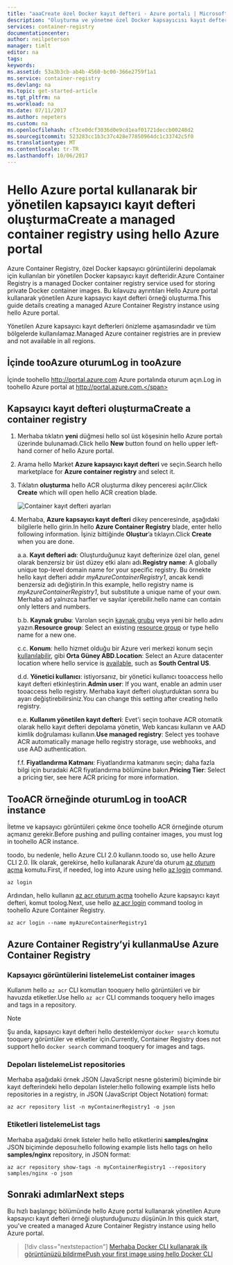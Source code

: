 ```yaml
---
title: "aaaCreate özel Docker kayıt defteri - Azure portalı | Microsoft Docs"
description: "Oluşturma ve yönetme özel Docker kapsayıcısı kayıt defterleri hello Azure portal ile çalışmaya başlama"
services: container-registry
documentationcenter: 
author: neilpeterson
manager: timlt
editor: na
tags: 
keywords: 
ms.assetid: 53a3b3cb-ab4b-4560-bc00-366e2759f1a1
ms.service: container-registry
ms.devlang: na
ms.topic: get-started-article
ms.tgt_pltfrm: na
ms.workload: na
ms.date: 07/11/2017
ms.author: nepeters
ms.custom: na
ms.openlocfilehash: cf3ce0dcf3036d0e9cd1eaf01721deccb00248d2
ms.sourcegitcommit: 523283cc1b3c37c428e77850964dc1c33742c5f0
ms.translationtype: MT
ms.contentlocale: tr-TR
ms.lasthandoff: 10/06/2017
---
```

# <a name="create-a-managed-container-registry-using-hello-azure-portal"></a><span data-ttu-id="037e5-103">Hello Azure portal kullanarak bir yönetilen kapsayıcı kayıt defteri oluşturma</span><span class="sxs-lookup"><span data-stu-id="037e5-103">Create a managed container registry using hello Azure portal</span></span>

<span data-ttu-id="037e5-104">Azure Container Registry, özel Docker kapsayıcı görüntülerini depolamak için kullanılan bir yönetilen Docker kapsayıcı kayıt defteridir.</span><span class="sxs-lookup"><span data-stu-id="037e5-104">Azure Container Registry is a managed Docker container registry service used for storing private Docker container images.</span></span> <span data-ttu-id="037e5-105">Bu kılavuzu ayrıntıları Hello Azure portal kullanarak yönetilen Azure kapsayıcı kayıt defteri örneği oluşturma.</span><span class="sxs-lookup"><span data-stu-id="037e5-105">This guide details creating a managed Azure Container Registry instance using hello Azure portal.</span></span>

<span data-ttu-id="037e5-106">Yönetilen Azure kapsayıcı kayıt defterleri önizleme aşamasındadır ve tüm bölgelerde kullanılamaz.</span><span class="sxs-lookup"><span data-stu-id="037e5-106">Managed Azure container registries are in preview and not available in all regions.</span></span>

## <a name="log-in-tooazure"></a><span data-ttu-id="037e5-107">İçinde tooAzure oturum</span><span class="sxs-lookup"><span data-stu-id="037e5-107">Log in tooAzure</span></span>

<span data-ttu-id="037e5-108">İçinde toohello http://portal.azure.com Azure portalında oturum açın.</span><span class="sxs-lookup"><span data-stu-id="037e5-108">Log in toohello Azure portal at http://portal.azure.com.</span></span>

## <a name="create-a-container-registry"></a><span data-ttu-id="037e5-109">Kapsayıcı kayıt defteri oluşturma</span><span class="sxs-lookup"><span data-stu-id="037e5-109">Create a container registry</span></span>

1. <span data-ttu-id="037e5-110">Merhaba tıklatın **yeni** düğmesi hello sol üst köşesinin hello Azure portalı üzerinde bulunamadı.</span><span class="sxs-lookup"><span data-stu-id="037e5-110">Click hello **New** button found on hello upper left-hand corner of hello Azure portal.</span></span>

2. <span data-ttu-id="037e5-111">Arama hello Market **Azure kapsayıcı kayıt defteri** ve seçin.</span><span class="sxs-lookup"><span data-stu-id="037e5-111">Search hello marketplace for **Azure container registry** and select it.</span></span>

3. <span data-ttu-id="037e5-112">Tıklatın **oluşturma** hello ACR oluşturma dikey penceresi açılır.</span><span class="sxs-lookup"><span data-stu-id="037e5-112">Click **Create** which will open hello ACR creation blade.</span></span>

    ![Container kayıt defteri ayarları](./media/container-registry-get-started-portal/managed-container-registry-settings.png)

4. <span data-ttu-id="037e5-114">Merhaba, **Azure kapsayıcı kayıt defteri** dikey penceresinde, aşağıdaki bilgilerle hello girin.</span><span class="sxs-lookup"><span data-stu-id="037e5-114">In hello **Azure Container Registry** blade, enter hello following information.</span></span> <span data-ttu-id="037e5-115">İşiniz bittiğinde **Oluştur**’a tıklayın.</span><span class="sxs-lookup"><span data-stu-id="037e5-115">Click **Create** when you are done.</span></span>

    <span data-ttu-id="037e5-116">a.</span><span class="sxs-lookup"><span data-stu-id="037e5-116">a.</span></span> <span data-ttu-id="037e5-117">**Kayıt defteri adı**: Oluşturduğunuz kayıt defterinize özel olan, genel olarak benzersiz bir üst düzey etki alanı adı.</span><span class="sxs-lookup"><span data-stu-id="037e5-117">**Registry name**: A globally unique top-level domain name for your specific registry.</span></span> <span data-ttu-id="037e5-118">Bu örnekte hello kayıt defteri adıdır *myAzureContainerRegistry1*, ancak kendi benzersiz adı değiştirin.</span><span class="sxs-lookup"><span data-stu-id="037e5-118">In this example, hello registry name is *myAzureContainerRegistry1*, but substitute a unique name of your own.</span></span> <span data-ttu-id="037e5-119">Merhaba ad yalnızca harfler ve sayılar içerebilir.</span><span class="sxs-lookup"><span data-stu-id="037e5-119">hello name can contain only letters and numbers.</span></span>

    <span data-ttu-id="037e5-120">b.</span><span class="sxs-lookup"><span data-stu-id="037e5-120">b.</span></span> <span data-ttu-id="037e5-121">**Kaynak grubu**: Varolan seçin [kaynak grubu](../azure-resource-manager/resource-group-overview.md#resource-groups) veya yeni bir hello adını yazın.</span><span class="sxs-lookup"><span data-stu-id="037e5-121">**Resource group**: Select an existing [resource group](../azure-resource-manager/resource-group-overview.md#resource-groups) or type hello name for a new one.</span></span>

    <span data-ttu-id="037e5-122">c.</span><span class="sxs-lookup"><span data-stu-id="037e5-122">c.</span></span> <span data-ttu-id="037e5-123">**Konum**: hello hizmet olduğu bir Azure veri merkezi konum seçin [kullanılabilir](https://azure.microsoft.com/regions/services/), gibi **Orta Güney ABD**.</span><span class="sxs-lookup"><span data-stu-id="037e5-123">**Location**: Select an Azure datacenter location where hello service is [available](https://azure.microsoft.com/regions/services/), such as **South Central US**.</span></span>

    <span data-ttu-id="037e5-124">d.</span><span class="sxs-lookup"><span data-stu-id="037e5-124">d.</span></span> <span data-ttu-id="037e5-125">**Yönetici kullanıcı**: istiyorsanız, bir yönetici kullanıcı tooaccess hello kayıt defteri etkinleştirin.</span><span class="sxs-lookup"><span data-stu-id="037e5-125">**Admin user**: If you want, enable an admin user tooaccess hello registry.</span></span> <span data-ttu-id="037e5-126">Merhaba kayıt defteri oluşturduktan sonra bu ayarı değiştirebilirsiniz.</span><span class="sxs-lookup"><span data-stu-id="037e5-126">You can change this setting after creating hello registry.</span></span>

    <span data-ttu-id="037e5-127">e.</span><span class="sxs-lookup"><span data-stu-id="037e5-127">e.</span></span> <span data-ttu-id="037e5-128">**Kullanım yönetilen kayıt defteri**: Evet'i seçin toohave ACR otomatik olarak hello kayıt defteri depolama yönetin, Web kancası kullanın ve AAD kimlik doğrulaması kullanın.</span><span class="sxs-lookup"><span data-stu-id="037e5-128">**Use managed registry**: Select yes toohave ACR automatically manage hello registry storage, use webhooks, and use AAD authentication.</span></span>

    <span data-ttu-id="037e5-129">f.</span><span class="sxs-lookup"><span data-stu-id="037e5-129">f.</span></span> <span data-ttu-id="037e5-130">**Fiyatlandırma Katmanı**: Fiyatlandırma katmanını seçin; daha fazla bilgi için buradaki ACR fiyatlandırma bölümüne bakın.</span><span class="sxs-lookup"><span data-stu-id="037e5-130">**Pricing Tier**: Select a pricing tier, see here ACR pricing for more information.</span></span>

## <a name="log-in-tooacr-instance"></a><span data-ttu-id="037e5-131">TooACR örneğinde oturum</span><span class="sxs-lookup"><span data-stu-id="037e5-131">Log in tooACR instance</span></span>

<span data-ttu-id="037e5-132">İletme ve kapsayıcı görüntüleri çekme önce toohello ACR örneğinde oturum açmanız gerekir.</span><span class="sxs-lookup"><span data-stu-id="037e5-132">Before pushing and pulling container images, you must log in toohello ACR instance.</span></span> 

<span data-ttu-id="037e5-133">toodo, bu nedenle, hello Azure CLI 2.0 kullanın.</span><span class="sxs-lookup"><span data-stu-id="037e5-133">toodo so, use hello Azure CLI 2.0.</span></span> <span data-ttu-id="037e5-134">İlk olarak, gerekirse, hello kullanarak Azure'da oturum [az oturum açma](/cli/azure/#login) komutu.</span><span class="sxs-lookup"><span data-stu-id="037e5-134">First, if needed, log into Azure using hello [az login](/cli/azure/#login) command.</span></span> 

```azurecli
az login
```

<span data-ttu-id="037e5-135">Ardından, hello kullanın [az acr oturum açma](/cli/azure/acr#login) toohello Azure kapsayıcı kayıt defteri, komut toolog.</span><span class="sxs-lookup"><span data-stu-id="037e5-135">Next, use hello [az acr login](/cli/azure/acr#login) command toolog in toohello Azure Container Registry.</span></span>

```azurecli-interactive
az acr login --name myAzureContainerRegistry1
```

## <a name="use-azure-container-registry"></a><span data-ttu-id="037e5-136">Azure Container Registry’yi kullanma</span><span class="sxs-lookup"><span data-stu-id="037e5-136">Use Azure Container Registry</span></span>

### <a name="list-container-images"></a><span data-ttu-id="037e5-137">Kapsayıcı görüntülerini listeleme</span><span class="sxs-lookup"><span data-stu-id="037e5-137">List container images</span></span>

<span data-ttu-id="037e5-138">Kullanım hello `az acr` CLI komutları tooquery hello görüntüleri ve bir havuzda etiketler.</span><span class="sxs-lookup"><span data-stu-id="037e5-138">Use hello `az acr` CLI commands tooquery hello images and tags in a repository.</span></span>

> [!NOTE]
> <span data-ttu-id="037e5-139">Şu anda, kapsayıcı kayıt defteri hello desteklemiyor `docker search` komutu tooquery görüntüler ve etiketler için.</span><span class="sxs-lookup"><span data-stu-id="037e5-139">Currently, Container Registry does not support hello `docker search` command tooquery for images and tags.</span></span>

### <a name="list-repositories"></a><span data-ttu-id="037e5-140">Depoları listeleme</span><span class="sxs-lookup"><span data-stu-id="037e5-140">List repositories</span></span>

<span data-ttu-id="037e5-141">Merhaba aşağıdaki örnek JSON (JavaScript nesne gösterimi) biçiminde bir kayıt defterindeki hello depoları listeler:</span><span class="sxs-lookup"><span data-stu-id="037e5-141">hello following example lists hello repositories in a registry, in JSON (JavaScript Object Notation) format:</span></span>

```azurecli
az acr repository list -n myContainerRegistry1 -o json
```

### <a name="list-tags"></a><span data-ttu-id="037e5-142">Etiketleri listeleme</span><span class="sxs-lookup"><span data-stu-id="037e5-142">List tags</span></span>

<span data-ttu-id="037e5-143">Merhaba aşağıdaki örnek listeler hello hello etiketlerini **samples/nginx** JSON biçiminde deposu:</span><span class="sxs-lookup"><span data-stu-id="037e5-143">hello following example lists hello tags on hello **samples/nginx** repository, in JSON format:</span></span>

```azurecli
az acr repository show-tags -n myContainerRegistry1 --repository samples/nginx -o json
```

## <a name="next-steps"></a><span data-ttu-id="037e5-144">Sonraki adımlar</span><span class="sxs-lookup"><span data-stu-id="037e5-144">Next steps</span></span>

<span data-ttu-id="037e5-145">Bu hızlı başlangıç bölümünde hello Azure portal kullanarak yönetilen Azure kapsayıcı kayıt defteri örneği oluşturduğunuzu düşünün.</span><span class="sxs-lookup"><span data-stu-id="037e5-145">In this quick start, you've created a managed Azure Container Registry instance using hello Azure portal.</span></span>

> [!div class="nextstepaction"]
> [<span data-ttu-id="037e5-146">Merhaba Docker CLI kullanarak ilk görüntünüzü bildirme</span><span class="sxs-lookup"><span data-stu-id="037e5-146">Push your first image using hello Docker CLI</span></span>](container-registry-get-started-docker-cli.md)
